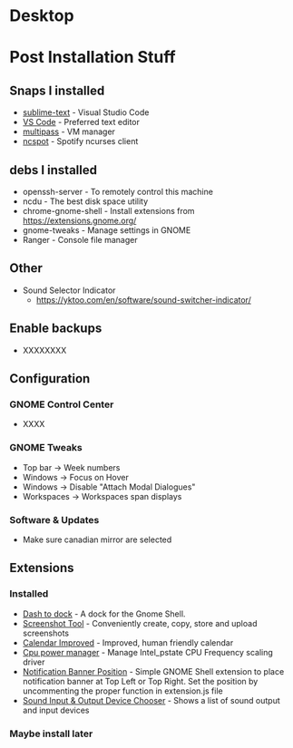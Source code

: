 # Desktop
# Post Installation Stuff

## Snaps I installed

 * [sublime-text](https://snapcraft.io/code)  		    - Visual Studio Code
 * [VS Code](https://snapcraft.io/sublime-text)  		- Preferred text editor
 * [multipass](https://snapcraft.io/multipass)     		- VM manager
 * [ncspot](https://snapcraft.io/ncspot)				- Spotify ncurses client

## debs I installed

 * openssh-server		- To remotely control this machine
 * ncdu					- The best disk space utility
 * chrome-gnome-shell	- Install extensions from https://extensions.gnome.org/
 * gnome-tweaks			- Manage settings in GNOME
 * Ranger			- Console file manager
 
 ## Other
  * Sound Selector Indicator
    - https://yktoo.com/en/software/sound-switcher-indicator/

## Enable backups

  - XXXXXXXX

## Configuration

### GNOME Control Center

 * XXXX


### GNOME Tweaks

 * Top bar -> Week numbers
 * Windows -> Focus on Hover
 * Windows -> Disable "Attach Modal Dialogues"
 * Workspaces -> Workspaces span displays

### Software & Updates

 * Make sure canadian mirror are selected

## Extensions

### Installed
 * [Dash to dock](https://extensions.gnome.org/extension/307/dash-to-dock/)  	- A dock for the Gnome Shell.
 * [Screenshot Tool](https://extensions.gnome.org/extension/1112/screenshot-tool/)  	- Conveniently create, copy, store and upload screenshots
 * [Calendar Improved](https://extensions.gnome.org/extension/2386/calendar-improved/)  	- Improved, human friendly calendar
 * [Cpu power manager](https://extensions.gnome.org/extension/945/cpu-power-manager/)  - Manage Intel_pstate CPU Frequency scaling driver
  * [Notification Banner Position](https://extensions.gnome.org/extension/1568/notification-banner-positionselenium-h/)  - Simple GNOME Shell extension to place notification banner at Top Left or Top Right. Set the position by uncommenting the proper function in extension.js file
   * [Sound Input & Output Device Chooser](https://extensions.gnome.org/extension/906/sound-output-device-chooser/)  - Shows a list of sound output and input devices 
  
### Maybe install later

